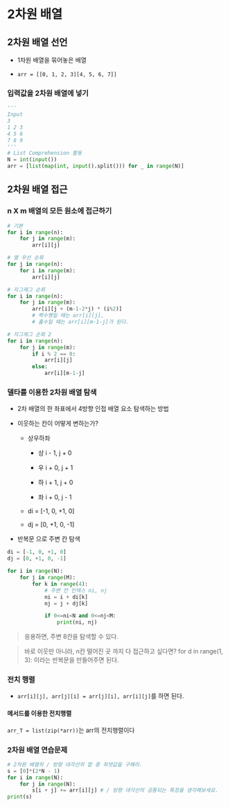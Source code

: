 # 2차원 배열

## 2차원 배열 선언

- 1차원 배열을 묶어놓은 배열

- `arr = [[0, 1, 2, 3][4, 5, 6, 7]]`

### 입력값을 2차원 배열에 넣기

```python
'''
Input
3
1 2 3
4 5 6
7 8 9
'''
# List Comprehension 활용
N = int(input())
arr = [list(map(int, input().split())) for _ in range(N)]
```

## 2차원 배열 접근

### n X m 배열의 모든 원소에 접근하기

```python
# 기본
for i in range(n):
    for j in range(m):
        arr[i][j]

# 열 우선 순회
for j in range(n):
    for i in range(m):
        arr[i][j]

# 지그재그 순회
for i in range(n):
    for j in range(m):
        arr[i][j + (m-1-2*j) * (i%2)] 
        # 짝수행일 때는 arr[i][j], 
        # 홀수일 때는 arr[i][m-1-j]가 된다.

# 지그재그 순회 2
for i in range(n):
    for j in range(m):
        if i % 2 == 0:
            arr[i][j]
        else:
            arr[i][m-1-j]
```

### 델타를 이용한 2차원 배열 탐색

- 2차 배열의 한 좌표에서 4방향 인접 배열 요소 탐색하는 방법

- 이웃하는 칸이 어떻게 변하는가?

    - 상우하좌

        - 상 i - 1, j + 0

        - 우 i + 0, j + 1

        - 하 i + 1, j + 0

        - 좌 i + 0, j - 1

    - di = [-1, 0, +1, 0]

    - dj = [0, +1, 0, -1]

- 반복문 으로 주변 칸 탐색

```python
di = [-1, 0, +1, 0]
dj = [0, +1, 0, -1]

for i in range(N):
    for j in range(M):
        for k in range(4):
            # 주변 칸 인덱스 ni, nj
            ni = i + di[k] 
            nj = j + dj[k]

            if 0<=ni<N and 0<=nj<M:
                print(ni, nj)
```

> 응용하면, 주변 8칸을 탐색할 수 있다.

> 바로 이웃만 아니라, n칸 떨어진 곳 까지 다 접근하고 싶다면? for d in range(1, 3): 이라는 반복문을 만들어주면 된다.

### 전치 행렬

- `arr[i][j], arr[j][i] = arr[j][i], arr[i][j]`를 하면 된다.

#### 메서드를 이용한 전치행렬

`arr_T = list(zip(*arr))`는 arr의 전치행렬이다

### 2차원 배열 연습문제

```python
# 2차원 배열의 / 방향 대각선의 합 중 최댓값을 구해라.
s = [0]*(2*N - 1)
for i in range(N):
    for j in range(N):
        s[i + j] += arr[i][j] # / 방향 대각선의 공통되는 특징을 생각해보세요.
print(s)
```